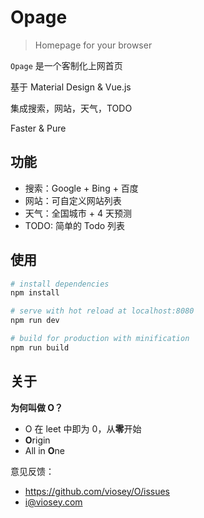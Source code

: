 # Opage

> Homepage for your browser

`Opage` 是一个客制化上网首页

基于 Material Design & Vue.js

集成搜索，网站，天气，TODO

Faster & Pure

## 功能   

- 搜索：Google + Bing + 百度
- 网站：可自定义网站列表
- 天气：全国城市 + 4 天预测
- TODO: 简单的 Todo 列表

## 使用

```bash
# install dependencies
npm install

# serve with hot reload at localhost:8080
npm run dev

# build for production with minification
npm run build
```

## 关于

**为何叫做 O？**
- O 在 leet 中即为 0，从**零**开始
- **O**rigin
- All in **O**ne

意见反馈：
- https://github.com/viosey/O/issues
- [i@viosey.com](mailto:i@viosey.com)
